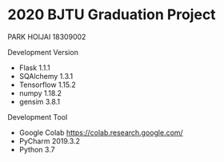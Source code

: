 # 2020 BJTU Graduation Project
PARK HOIJAI 18309002

Development Version
* Flask 1.1.1
* SQAlchemy 1.3.1
* Tensorflow 1.15.2
* numpy 1.18.2
* gensim 3.8.1

Development Tool
* Google Colab https://colab.research.google.com/
* PyCharm 2019.3.2
* Python 3.7
